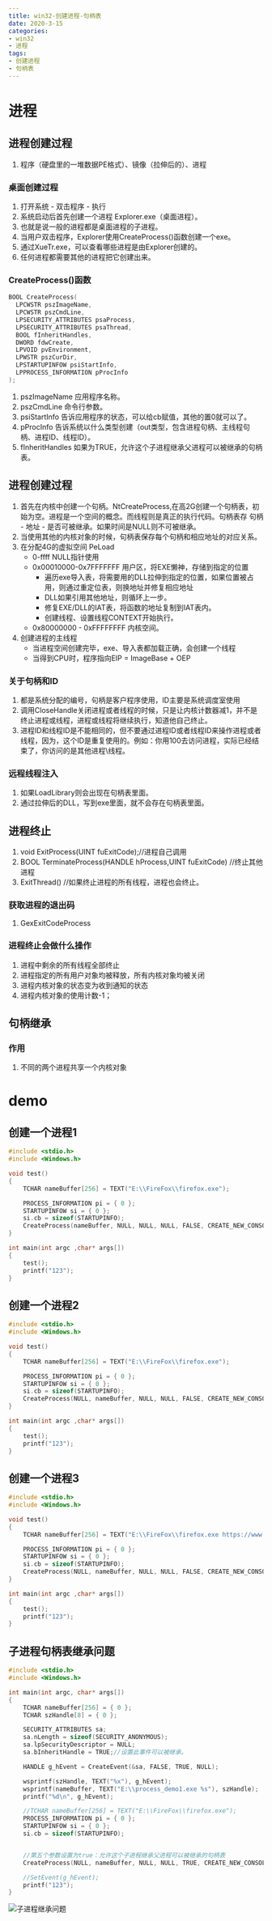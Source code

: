 ```yaml
---
title: win32-创建进程-句柄表
date: 2020-3-15
categories: 
- win32
- 进程
tags: 
- 创建进程
- 句柄表
---
```


# 进程
## 进程创建过程
1. 程序（硬盘里的一堆数据PE格式）、镜像（拉伸后的）、进程

### 桌面创建过程
1. 打开系统 - 双击程序 - 执行
2. 系统启动后首先创建一个进程 Explorer.exe（桌面进程）。
3. 也就是说一般的进程都是桌面进程的子进程。
4. 当用户双击程序，Explorer使用CreateProcess()函数创建一个exe。
5. 通过XueTr.exe，可以查看哪些进程是由Explorer创建的。
6. 任何进程都需要其他的进程把它创建出来。

### CreateProcess()函数

```c
BOOL CreateProcess(
  LPCWSTR pszImageName,
  LPCWSTR pszCmdLine,
  LPSECURITY_ATTRIBUTES psaProcess,
  LPSECURITY_ATTRIBUTES psaThread,
  BOOL fInheritHandles,
  DWORD fdwCreate,
  LPVOID pvEnvironment,
  LPWSTR pszCurDir,
  LPSTARTUPINFOW psiStartInfo,
  LPPROCESS_INFORMATION pProcInfo
);
```

1. pszImageName 应用程序名称。
2. pszCmdLine   命令行参数。
3. psiStartInfo 告诉应用程序的状态，可以给cb赋值，其他的置0就可以了。
4. pProcInfo    告诉系统以什么类型创建（out类型，包含进程句柄、主线程句柄、进程ID、线程ID）。
5. fInheritHandles  如果为TRUE，允许这个子进程继承父进程可以被继承的句柄表。

## 进程创建过程
1. 首先在内核中创建一个句柄。NtCreateProcess,在高2G创建一个句柄表，初始为空。进程是一个空间的概念。而线程则是真正的执行代码。句柄表存 句柄  -   地址    -   是否可被继承。如果时间是NULL则不可被继承。
2. 当使用其他的内核对象的时候，句柄表保存每个句柄和相应地址的对应关系。
3. 在分配4G的虚拟空间 PeLoad
   - 0-ffff NULL指针使用
   - 0x00010000-0x7FFFFFFF 用户区，将EXE懒神，存储到指定的位置
     - 遍历exe导入表，将需要用的DLL拉伸到指定的位置，如果位置被占用，则通过重定位表，则换地址并修复相应地址
     - DLL如果引用其他地址，则循环上一步。
     - 修复EXE/DLL的IAT表，将函数的地址复制到IAT表内。
     - 创建线程、设置线程CONTEXT开始执行。
   - 0x80000000 - 0xFFFFFFFF 内核空间。
4. 创建进程的主线程
   - 当进程空间创建完毕，exe、导入表都加载正确，会创建一个线程
   - 当得到CPU时，程序指向EIP = ImageBase + OEP



### 关于句柄和ID
1. 都是系统分配的编号，句柄是客户程序使用，ID主要是系统调度室使用
2. 调用CloseHandle关闭进程或者线程的时候，只是让内核计数器减1，并不是终止进程或线程，进程或线程将继续执行，知道他自己终止。
3. 进程ID和线程ID是不能相同的，但不要通过进程ID或者线程ID来操作进程或者线程，因为，这个ID是重复使用的。例如：你用100去访问进程，实际已经结束了，你访问的是其他进程\线程。

### 远程线程注入
1. 如果LoadLibrary则会出现在句柄表里面。
2. 通过拉伸后的DLL，写到exe里面，就不会存在句柄表里面。


## 进程终止
1. void ExitProcess(UINT fuExitCode);//进程自己调用
2. BOOL TerminateProcess(HANDLE hProcess,UINT fuExitCode) //终止其他进程
3. ExitThread() //如果终止进程的所有线程，进程也会终止。

### 获取进程的退出码
1. GexExitCodeProcess

### 进程终止会做什么操作
1. 进程中剩余的所有线程全部终止
2. 进程指定的所有用户对象均被释放，所有内核对象均被关闭
3. 进程内核对象的状态变为收到通知的状态
4. 进程内核对象的使用计数-1；

## 句柄继承
### 作用
1. 不同的两个进程共享一个内核对象


# demo
## 创建一个进程1

```c
#include <stdio.h>
#include <Windows.h>

void test()
{
	TCHAR nameBuffer[256] = TEXT("E:\\FireFox\\firefox.exe");

	PROCESS_INFORMATION pi = { 0 };
	STARTUPINFOW si = { 0 };
	si.cb = sizeof(STARTUPINFO);
	CreateProcess(nameBuffer, NULL, NULL, NULL, FALSE, CREATE_NEW_CONSOLE, NULL, NULL, &si, &pi);
}

int main(int argc ,char* args[])
{
	test();
	printf("123");
}
```

## 创建一个进程2

```c
#include <stdio.h>
#include <Windows.h>

void test()
{
	TCHAR nameBuffer[256] = TEXT("E:\\FireFox\\firefox.exe");

	PROCESS_INFORMATION pi = { 0 };
	STARTUPINFOW si = { 0 };
	si.cb = sizeof(STARTUPINFO);
	CreateProcess(NULL, nameBuffer, NULL, NULL, FALSE, CREATE_NEW_CONSOLE, NULL, NULL, &si, &pi);
}

int main(int argc ,char* args[])
{
	test();
	printf("123");
}
```

## 创建一个进程3

```c
#include <stdio.h>
#include <Windows.h>

void test()
{
	TCHAR nameBuffer[256] = TEXT("E:\\FireFox\\firefox.exe https://www.baidu.com");

	PROCESS_INFORMATION pi = { 0 };
	STARTUPINFOW si = { 0 };
	si.cb = sizeof(STARTUPINFO);
	CreateProcess(NULL, nameBuffer, NULL, NULL, FALSE, CREATE_NEW_CONSOLE, NULL, NULL, &si, &pi);
}

int main(int argc ,char* args[])
{
	test();
	printf("123");
}
```

## 子进程句柄表继承问题

```c
#include <stdio.h>
#include <Windows.h>

int main(int argc, char* args[])
{
	TCHAR nameBuffer[256] = { 0 };
	TCHAR szHandle[8] = { 0 };

	SECURITY_ATTRIBUTES sa;
	sa.nLength = sizeof(SECURITY_ANONYMOUS);
	sa.lpSecurityDescriptor = NULL;
	sa.bInheritHandle = TRUE;//设置此事件可以被继承。

	HANDLE g_hEvent = CreateEvent(&sa, FALSE, TRUE, NULL);

	wsprintf(szHandle, TEXT("%x"), g_hEvent);
	wsprintf(nameBuffer, TEXT("E:\\process_demo1.exe %s"), szHandle);
	printf("%d\n", g_hEvent);

	//TCHAR nameBuffer[256] = TEXT("E:\\FireFox\\firefox.exe");
	PROCESS_INFORMATION pi = { 0 };
	STARTUPINFOW si = { 0 };
	si.cb = sizeof(STARTUPINFO);


    //第五个参数设置为true：允许这个子进程继承父进程可以被继承的句柄表
	CreateProcess(NULL, nameBuffer, NULL, NULL, TRUE, CREATE_NEW_CONSOLE, NULL, NULL, &si, &pi);

	//SetEvent(g_hEvent);
	printf("123");
}
```

![子进程继承问题](/images/win32/win32-41.png)